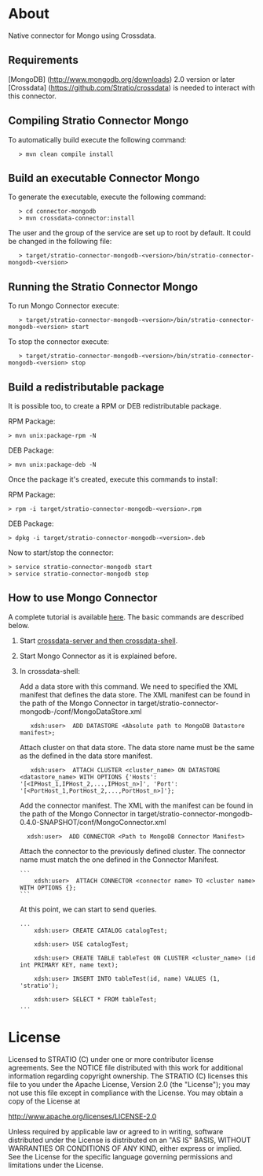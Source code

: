 # About #

Native connector for Mongo using Crossdata.


## Requirements ##

[MongoDB] (http://www.mongodb.org/downloads) 2.0 version or later
[Crossdata] (https://github.com/Stratio/crossdata) is needed to interact with this connector.


## Compiling Stratio Connector Mongo ##

To automatically build execute the following command:

```
   > mvn clean compile install
```


## Build an executable Connector Mongo ##

To generate the executable, execute the following command:

```
   > cd connector-mongodb
   > mvn crossdata-connector:install
```

The user and the group of the service are set up to root by default. It could be changed in the following file:

```
   > target/stratio-connector-mongodb-<version>/bin/stratio-connector-mongodb-<version>
```


## Running the Stratio Connector Mongo ##

To run Mongo Connector execute:

```
   > target/stratio-connector-mongodb-<version>/bin/stratio-connector-mongodb-<version> start
```

To stop the connector execute:

```
   > target/stratio-connector-mongodb-<version>/bin/stratio-connector-mongodb-<version> stop
```

## Build a redistributable package ##

It is possible too, to create a RPM or DEB redistributable package.

RPM Package:

    > mvn unix:package-rpm -N
    
DEB Package:

    > mvn unix:package-deb -N

Once the package it's created, execute this commands to install:

RPM Package:
    
    > rpm -i target/stratio-connector-mongodb-<version>.rpm
     
DEB Package:
    
    > dpkg -i target/stratio-connector-mongodb-<version>.deb

Now to start/stop the connector:
    
    > service stratio-connector-mongodb start
    > service stratio-connector-mongodb stop


## How to use Mongo Connector ##

A complete tutorial is available [here](_doc/FirstSteps.md). The basic commands are described below.

 1. Start [crossdata-server and then crossdata-shell](https://github.com/Stratio/crossdata).  
 2. Start Mongo Connector as it is explained before.
 3. In crossdata-shell:
    
    Add a data store with this command.  We need to specified the XML manifest that defines the data store. The XML manifest can be found in the path of the Mongo Connector in target/stratio-connector-mongodb-<version>/conf/MongoDataStore.xml
      
      ```
         xdsh:user>  ADD DATASTORE <Absolute path to MongoDB Datastore manifest>;
      ```

    Attach cluster on that data store. The data store name must be the same as the defined in the data store manifest.
    
      ```
         xdsh:user>  ATTACH CLUSTER <cluster_name> ON DATASTORE <datastore_name> WITH OPTIONS {'Hosts': '[<IPHost_1,IPHost_2,...,IPHost_n>]', 'Port': '[<PortHost_1,PortHost_2,...,PortHost_n>]'};
      ```

    Add the connector manifest. The XML with the manifest can be found in the path of the Mongo Connector in target/stratio-connector-mongodb-0.4.0-SNAPSHOT/conf/MongoConnector.xml

       ```
         xdsh:user>  ADD CONNECTOR <Path to MongoDB Connector Manifest>
       ```
    
    Attach the connector to the previously defined cluster. The connector name must match the one defined in the 
    Connector Manifest.
    
        ```
            xdsh:user>  ATTACH CONNECTOR <connector name> TO <cluster name> WITH OPTIONS {};
        ```
    
    At this point, we can start to send queries.
    
        ...
            xdsh:user> CREATE CATALOG catalogTest;
        
            xdsh:user> USE catalogTest;
        
            xdsh:user> CREATE TABLE tableTest ON CLUSTER <cluster_name> (id int PRIMARY KEY, name text);
    
            xdsh:user> INSERT INTO tableTest(id, name) VALUES (1, 'stratio');
    
            xdsh:user> SELECT * FROM tableTest;
        ...


# License #

Licensed to STRATIO (C) under one or more contributor license agreements.
See the NOTICE file distributed with this work for additional information
regarding copyright ownership.  The STRATIO (C) licenses this file
to you under the Apache License, Version 2.0 (the
"License"); you may not use this file except in compliance
with the License.  You may obtain a copy of the License at

  http://www.apache.org/licenses/LICENSE-2.0

Unless required by applicable law or agreed to in writing,
software distributed under the License is distributed on an
"AS IS" BASIS, WITHOUT WARRANTIES OR CONDITIONS OF ANY
KIND, either express or implied.  See the License for the
specific language governing permissions and limitations
under the License.
